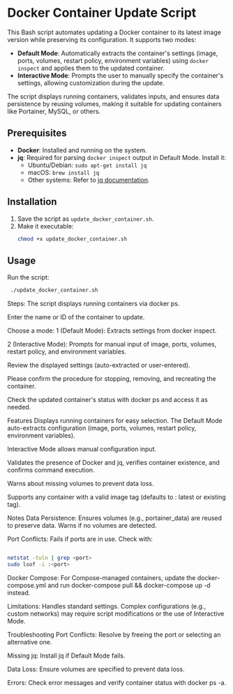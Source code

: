# Docker Container Update Script

This Bash script automates updating a Docker container to its latest image version while preserving its configuration. It supports two modes:

- **Default Mode**: Automatically extracts the container's settings (image, ports, volumes, restart policy, environment variables) using `docker inspect` and applies them to the updated container.
- **Interactive Mode**: Prompts the user to manually specify the container's settings, allowing customization during the update.

The script displays running containers, validates inputs, and ensures data persistence by reusing volumes, making it suitable for updating containers like Portainer, MySQL, or others.

## Prerequisites

- **Docker**: Installed and running on the system.
- **jq**: Required for parsing `docker inspect` output in Default Mode. Install it:
  - Ubuntu/Debian: `sudo apt-get install jq`
  - macOS: `brew install jq`
  - Other systems: Refer to [jq documentation](https://stedolan.github.io/jq/).

## Installation

1. Save the script as `update_docker_container.sh`.
2. Make it executable:
   ```bash
   chmod +x update_docker_container.sh

## Usage
Run the script:

   ```bash
    ./update_docker_container.sh
```
Steps:
The script displays running containers via docker ps.

Enter the name or ID of the container to update.

Choose a mode:
1 (Default Mode): Extracts settings from docker inspect.

2 (Interactive Mode): Prompts for manual input of image, ports, volumes, restart policy, and environment variables.

Review the displayed settings (auto-extracted or user-entered).

Please confirm the procedure for stopping, removing, and recreating the container.

Check the updated container's status with docker ps and access it as needed.

Features
Displays running containers for easy selection.
The 
Default Mode auto-extracts configuration (image, ports, volumes, restart policy, environment variables).

Interactive Mode allows manual configuration input.

Validates the presence of Docker and jq, verifies container existence, and confirms command execution.

Warns about missing volumes to prevent data loss.

Supports any container with a valid image tag (defaults to : latest or existing tag).

Notes
Data Persistence: Ensures volumes (e.g., portainer_data) are reused to preserve data. Warns if no volumes are detected.

Port Conflicts: Fails if ports are in use. Check with:
```bash

netstat -tuln | grep <port>
sudo lsof -i :<port>
```
Docker Compose: For Compose-managed containers, update the docker-compose.yml and run docker-compose pull && docker-compose up -d instead.

Limitations: Handles standard settings. Complex configurations (e.g., custom networks) may require script modifications or the use of Interactive Mode.

Troubleshooting
Port Conflicts: Resolve by freeing the port or selecting an alternative one.

Missing jq: Install jq if Default Mode fails.

Data Loss: Ensure volumes are specified to prevent data loss.

Errors: Check error messages and verify container status with docker ps -a.

